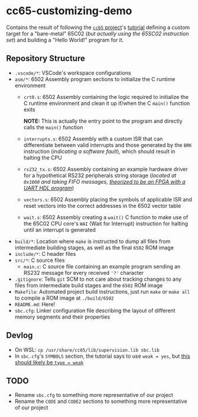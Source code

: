 # cc65-customizing-demo

Contains the result of following the [`cc65` project](https://cc65.github.io)'s [tutorial](https://cc65.github.io/doc/customizing.html) defining a custom target for a "bare-metal" 65C02 (*but actually using the 65SC02 instruction set*) and building a "Hello World!" program for it.

## Repository Structure

- `.vscode/*`: VSCode's workspace configurations
- `asm/*`: 6502 Assembly program sections to initialize the C runtime environment
  - `crt0.s`: 6502 Assembly containing the logic required to initialize the C runtime environment and clean it up if/when the C `main()` function exits

    **NOTE:** This is actually the entry point to the program and directly calls the `main()` function

  - `interrupts.s`: 6502 Assembly with a custom ISR that can differentiate between valid interrupts and those generated by the `BRK` instruction (*indicating a software fault*), which should result in halting the CPU
  - `rs232_tx.s`: 6502 Assembly containing an example hardware driver for a hypothetical RS232 peripherals string storage (*located at `0x1000` and taking FIFO messages, [theorized to be an FPGA with a UART HDL program](https://cc65.github.io/doc/customizing.html#s8)*)
  - `vectors.s`: 6502 Assembly placing the symbols of applicable ISR and reset vectors into the correct addresses in the 6502 vector table
  - `wait.s`: 6502 Assembly creating a `wait()` C function to make use of the 65C02 CPU core's `WAI` (Wait for Interrupt) instruction for halting until an interrupt is generated
- `build/*`: Location where `make` is instructed to dump all files from intermediate building stages, as well as the final `6502` ROM image
- `include/*`: C header files
- `src/*`: C source files
  - `main.c`: C source file containing an example program sending an RS232 message for every received `'?'` character
- `.gitignore`: Tells `git` SCM to not care about tracking changes to any files from intermediate build stages and the `6502` ROM image
- `Makefile`: Automated project build instructions, just run `make` or `make all` to compile a ROM image at `./build/6502`
- `README.md`: Here!
- `sbc.cfg`: Linker configuration file describing the layout of different memory segments and their properties

## Devlog

- On WSL: `cp /usr/share/cc65/lib/supervision.lib sbc.lib`
- In `sbc.cfg`'s `SYMBOLS` section, the tutorial says to use `weak = yes`, but [this should likely be `type = weak`](http://forum.6502.org/viewtopic.php?t=5254)

## TODO

- Rename `sbc.cfg` to something more representative of our project
- Rename the `CODE` and `CODE2` sections to something more representative of our project
